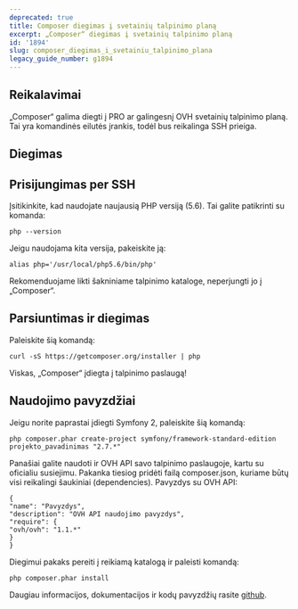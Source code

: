 ```yaml
---
deprecated: true
title: Composer diegimas į svetainių talpinimo planą
excerpt: „Composer“ diegimas į svetainių talpinimo planą
id: '1894'
slug: composer_diegimas_i_svetainiu_talpinimo_plana
legacy_guide_number: g1894
---
```



## Reikalavimai
„Composer“ galima diegti į PRO ar galingesnį OVH svetainių talpinimo planą. Tai yra komandinės eilutės įrankis, todėl bus reikalinga SSH prieiga.


## Diegimas

## Prisijungimas per SSH
Įsitikinkite, kad naudojate naujausią PHP versiją (5.6). Tai galite patikrinti su komanda:


```
php --version
```


Jeigu naudojama kita versija, pakeiskite ją:


```
alias php='/usr/local/php5.6/bin/php'
```


Rekomenduojame likti šakniniame talpinimo kataloge, neperjungti jo į „Composer“.

## Parsiuntimas ir diegimas
Paleiskite šią komandą:


```
curl -sS https://getcomposer.org/installer | php
```


Viskas, „Composer“ įdiegta į talpinimo paslaugą!


## Naudojimo pavyzdžiai
Jeigu norite paprastai įdiegti Symfony 2, paleiskite šią komandą:


```
php composer.phar create-project symfony/framework-standard-edition projekto_pavadinimas "2.7.*"
```


Panašiai galite naudoti ir OVH API savo talpinimo paslaugoje, kartu su oficialiu susiejimu. Pakanka tiesiog pridėti failą composer.json, kuriame būtų visi reikalingi šaukiniai (dependencies). Pavyzdys su OVH API:


```
{
"name": "Pavyzdys",
"description": "OVH API naudojimo pavyzdys",
"require": {
"ovh/ovh": "1.1.*"
}
}
```


Diegimui pakaks pereiti į reikiamą katalogą ir paleisti komandą:


```
php composer.phar install
```


Daugiau informacijos, dokumentacijos ir kodų pavyzdžių rasite [github](https://github.com/ovh/php-ovh).

